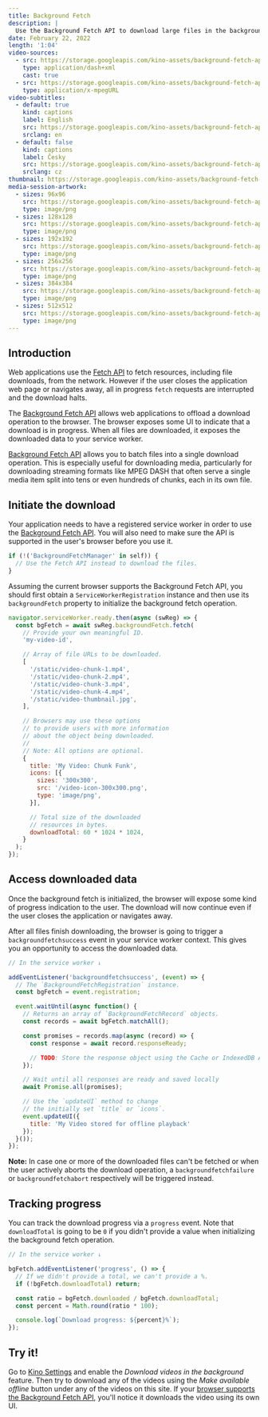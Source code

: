 ```yaml
---
title: Background Fetch
description: |
  Use the Background Fetch API to download large files in the background while exposing the download progress to the user.
date: February 22, 2022
length: '1:04'
video-sources:
  - src: https://storage.googleapis.com/kino-assets/background-fetch-api/manifest.mpd
    type: application/dash+xml
    cast: true
  - src: https://storage.googleapis.com/kino-assets/background-fetch-api/master.m3u8
    type: application/x-mpegURL
video-subtitles:
  - default: true
    kind: captions
    label: English
    src: https://storage.googleapis.com/kino-assets/background-fetch-api/cap-en.vtt
    srclang: en
  - default: false
    kind: captions
    label: Česky
    src: https://storage.googleapis.com/kino-assets/background-fetch-api/cap-cs.vtt
    srclang: cz
thumbnail: https://storage.googleapis.com/kino-assets/background-fetch-api/thumbnail.png
media-session-artwork:
  - sizes: 96x96
    src: https://storage.googleapis.com/kino-assets/background-fetch-api/artwork-96x96.png
    type: image/png
  - sizes: 128x128
    src: https://storage.googleapis.com/kino-assets/background-fetch-api/artwork-128x128.png
    type: image/png
  - sizes: 192x192
    src: https://storage.googleapis.com/kino-assets/background-fetch-api/artwork-192x192.png
    type: image/png
  - sizes: 256x256
    src: https://storage.googleapis.com/kino-assets/background-fetch-api/artwork-256x256.png
    type: image/png
  - sizes: 384x384
    src: https://storage.googleapis.com/kino-assets/background-fetch-api/artwork-384x384.png
    type: image/png
  - sizes: 512x512
    src: https://storage.googleapis.com/kino-assets/background-fetch-api/artwork-512x512.png
    type: image/png
---
```


## Introduction

Web applications use the [Fetch API] to fetch resources, including file downloads, from the network. However if the user closes the application web page or navigates away, all in progress `fetch` requests are interrupted and the download halts.

The [Background Fetch API] allows web applications to offload a download operation to the browser. The browser exposes some UI to indicate that a download is in progress. When all files are downloaded, it exposes the downloaded data to your service worker.

[Background Fetch API] allows you to batch files into a single download operation. This is especially useful for downloading media, particularly for downloading streaming formats like MPEG DASH that often serve a single media item split into tens or even hundreds of chunks, each in its own file.

## Initiate the download

Your application needs to have a registered service worker in order to use the [Background Fetch API]. You will also need to make sure the API is supported in the user's browser before you use it.

```js
if (!('BackgroundFetchManager' in self)) {
  // Use the Fetch API instead to download the files.
}
```

Assuming the current browser supports the Background Fetch API, you should first obtain a `ServiceWorkerRegistration` instance and then use its `backgroundFetch` property to initialize the background fetch operation.

```js
navigator.serviceWorker.ready.then(async (swReg) => {
  const bgFetch = await swReg.backgroundFetch.fetch(
    // Provide your own meaningful ID.
    'my-video-id',

    // Array of file URLs to be downloaded.
    [
      '/static/video-chunk-1.mp4',
      '/static/video-chunk-2.mp4',
      '/static/video-chunk-3.mp4',
      '/static/video-chunk-4.mp4',
      '/static/video-thumbnail.jpg',
    ],

    // Browsers may use these options
    // to provide users with more information
    // about the object being downloaded.
    //
    // Note: All options are optional.
    {
      title: 'My Video: Chunk Funk',
      icons: [{
        sizes: '300x300',
        src: '/video-icon-300x300.png',
        type: 'image/png',
      }],

      // Total size of the downloaded
      // resources in bytes.
      downloadTotal: 60 * 1024 * 1024,
    }
  );
});
```

## Access downloaded data

Once the background fetch is initialized, the browser will expose some kind of progress indication to the user. The download will now continue even if the user closes the application or navigates away.

After all files finish downloading, the browser is going to trigger a `backgroundfetchsuccess` event in your service worker context. This gives you an opportunity to access the downloaded data.

```js
// In the service worker ↓

addEventListener('backgroundfetchsuccess', (event) => {
  // The `BackgroundFetchRegistration` instance.
  const bgFetch = event.registration;

  event.waitUntil(async function() {
    // Returns an array of `BackgroundFetchRecord` objects.
    const records = await bgFetch.matchAll();

    const promises = records.map(async (record) => {
      const response = await record.responseReady;

      // TODO: Store the response object using the Cache or IndexedDB API
    });

    // Wait until all responses are ready and saved locally
    await Promise.all(promises);

    // Use the `updateUI` method to change
    // the initially set `title` or `icons`.
    event.updateUI({
      title: 'My Video stored for offline playback'
    });
  }());
});
```

**Note:** In case one or more of the downloaded files can't be fetched or when the user actively aborts the download operation, a `backgroundfetchfailure` or `backgroundfetchabort` respectively will be triggered instead.

## Tracking progress

You can track the download progress via a `progress` event. Note that `downloadTotal` is going to be `0` if you didn't provide a value when initializing the background fetch operation.

```js
// In the service worker ↓

bgFetch.addEventListener('progress', () => {
  // If we didn't provide a total, we can't provide a %.
  if (!bgFetch.downloadTotal) return;

  const ratio = bgFetch.downloaded / bgFetch.downloadTotal;
  const percent = Math.round(ratio * 100);

  console.log(`Download progress: ${percent}%`);
});
```

## Try it!

Go to [Kino Settings] and enable the _Download videos in the background_ feature. Then try to download any of the videos using the _Make available offline_ button under any of the videos on this site. If your [browser supports the Background Fetch API], you'll notice it downloads the video using its own UI.

[Fetch API]: https://developers.google.com/web/updates/2015/03/introduction-to-fetch
[Background Fetch API]: https://wicg.github.io/background-fetch/
[service worker]: https://developers.google.com/web/fundamentals/primers/service-workers
[Kino Settings]: /settings/
[browser supports the Background Fetch API]: https://caniuse.com/mdn-api_serviceworkerregistration_backgroundfetch
